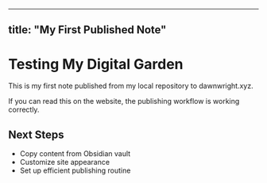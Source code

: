 ---
   title: "My First Published Note"
   ---

   # Testing My Digital Garden

   This is my first note published from my local repository to dawnwright.xyz.

   If you can read this on the website, the publishing workflow is working correctly.

   ## Next Steps
   - Copy content from Obsidian vault
   - Customize site appearance  
   - Set up efficient publishing routine